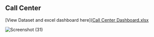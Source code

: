 ## Call Center
[View Dataset and excel dashboard here]([Call Center Dashboard.xlsx](https://github.com/SEYI-FASE/Contact_Center/files/12835097/Call.Center.Dashboard.xlsx)


![Screenshot (31)](https://github.com/SEYI-FASE/Contact_Center/assets/134503256/e1ad7973-0d52-4f0b-8d87-110d03ce19e4)
